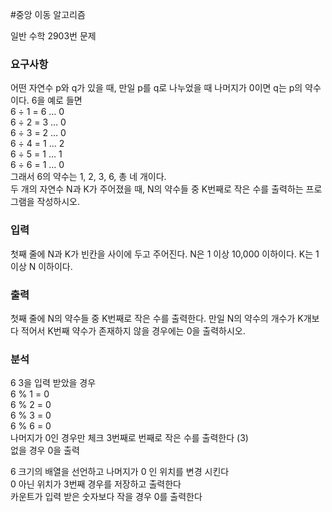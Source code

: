 #중앙 이동 알고리즘
<p>
일반 수학 2903번 문제
</p>

### 요구사항

<p>
어떤 자연수 p와 q가 있을 때, 만일 p를 q로 나누었을 때 나머지가 0이면 q는 p의 약수이다. 
6을 예로 들면 <br>
6 ÷ 1 = 6 … 0  <br>
6 ÷ 2 = 3 … 0  <br>
6 ÷ 3 = 2 … 0  <br>
6 ÷ 4 = 1 … 2  <br>
6 ÷ 5 = 1 … 1  <br>
6 ÷ 6 = 1 … 0  <br>
그래서 6의 약수는 1, 2, 3, 6, 총 네 개이다. <br>
두 개의 자연수 N과 K가 주어졌을 때, N의 약수들 중 K번째로 작은 수를 출력하는 프로그램을 작성하시오. <br>
</p>

### 입력
첫째 줄에 N과 K가 빈칸을 사이에 두고 주어진다. N은 1 이상 10,000 이하이다. K는 1 이상 N 이하이다.

### 출력
첫째 줄에 N의 약수들 중 K번째로 작은 수를 출력한다. 만일 N의 약수의 개수가 K개보다 적어서 K번째 약수가 존재하지 않을 경우에는 0을 출력하시오.


### 분석
6 3을 입력 받았을 경우  <br>
6 % 1  = 0  <br>
6 % 2  = 0  <br>
6 % 3  = 0  <br>
6 % 6  = 0  <br>
나머지가 0인 경우만 체크  3번째로 번째로 작은 수를 출력한다 (3) <br>
없을  경우 0을 출력 <br>

6 크기의 배열을 선언하고  나머지가 0 인 위치를 변경 시킨다 <br>
0 아닌 위치가 3번째 경우를 저장하고 출력한다 <br>
카운트가 입력 받은 숫자보다 작을 경우 0를 출력한다 <br>
